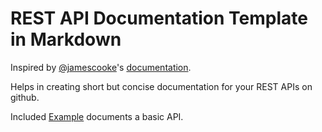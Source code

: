 # REST API Documentation Template in Markdown

Inspired by [@jamescooke](https://github.com/jamescooke)'s [documentation](https://github.com/jamescooke/restapidocs).

Helps in creating short but concise documentation for your REST APIs on github.

Included [Example](app) documents a basic API.  
